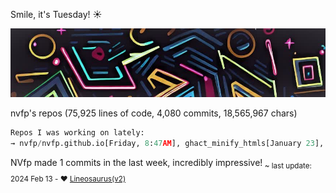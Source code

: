 Smile, it's Tuesday! ☀️

![banner](./assets/banner.jpg)

nvfp's repos (75,925 lines of code, 4,080 commits, 18,565,967 chars)

```python
Repos I was working on lately:
→ nvfp/nvfp.github.io[Friday, 8:47AM], ghact_minify_htmls[January 23], ghact_auto_permalink[Jan 22, 10:33AM]
```

NVfp made 1 commits in the last week, incredibly impressive!<sub> ~ last update: 2024 Feb 13 - ❤️ [Lineosaurus(v2)](https://github.com/Lineosaurus/Lineosaurus)</sub>